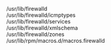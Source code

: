 /usr/lib/firewalld  
/usr/lib/firewalld/icmptypes  
/usr/lib/firewalld/services  
/usr/lib/firewalld/xmlschema  
/usr/lib/firewalld/zones  
/usr/lib/rpm/macros.d/macros.firewalld  
